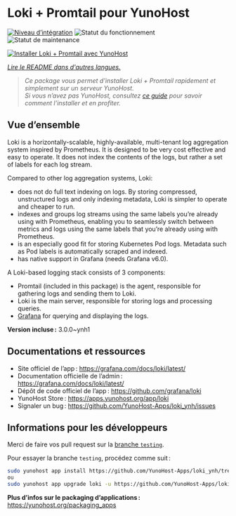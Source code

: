 <!--
Nota bene : ce README est automatiquement généré par <https://github.com/YunoHost/apps/tree/master/tools/readme_generator>
Il NE doit PAS être modifié à la main.
-->

# Loki + Promtail pour YunoHost

[![Niveau d’intégration](https://dash.yunohost.org/integration/loki.svg)](https://dash.yunohost.org/appci/app/loki) ![Statut du fonctionnement](https://ci-apps.yunohost.org/ci/badges/loki.status.svg) ![Statut de maintenance](https://ci-apps.yunohost.org/ci/badges/loki.maintain.svg)

[![Installer Loki + Promtail avec YunoHost](https://install-app.yunohost.org/install-with-yunohost.svg)](https://install-app.yunohost.org/?app=loki)

*[Lire le README dans d'autres langues.](./ALL_README.md)*

> *Ce package vous permet d’installer Loki + Promtail rapidement et simplement sur un serveur YunoHost.*  
> *Si vous n’avez pas YunoHost, consultez [ce guide](https://yunohost.org/install) pour savoir comment l’installer et en profiter.*

## Vue d’ensemble

Loki is a horizontally-scalable, highly-available, multi-tenant log aggregation system inspired by Prometheus. It is designed to be very cost effective and easy to operate. It does not index the contents of the logs, but rather a set of labels for each log stream.

Compared to other log aggregation systems, Loki:

- does not do full text indexing on logs. By storing compressed, unstructured logs and only indexing metadata, Loki is simpler to operate and cheaper to run.
- indexes and groups log streams using the same labels you’re already using with Prometheus, enabling you to seamlessly switch between metrics and logs using the same labels that you’re already using with Prometheus.
- is an especially good fit for storing Kubernetes Pod logs. Metadata such as Pod labels is automatically scraped and indexed.
- has native support in Grafana (needs Grafana v6.0).

A Loki-based logging stack consists of 3 components:
- Promtail (included in this package) is the agent, responsible for gathering logs and sending them to Loki.
- Loki is the main server, responsible for storing logs and processing queries.
- [Grafana](https://github.com/Yunohost-Apps/grafana_ynh) for querying and displaying the logs.


**Version incluse :** 3.0.0~ynh1

## Documentations et ressources

- Site officiel de l’app : <https://grafana.com/docs/loki/latest/>
- Documentation officielle de l’admin : <https://grafana.com/docs/loki/latest/>
- Dépôt de code officiel de l’app : <https://github.com/grafana/loki>
- YunoHost Store : <https://apps.yunohost.org/app/loki>
- Signaler un bug : <https://github.com/YunoHost-Apps/loki_ynh/issues>

## Informations pour les développeurs

Merci de faire vos pull request sur la [branche `testing`](https://github.com/YunoHost-Apps/loki_ynh/tree/testing).

Pour essayer la branche `testing`, procédez comme suit :

```bash
sudo yunohost app install https://github.com/YunoHost-Apps/loki_ynh/tree/testing --debug
ou
sudo yunohost app upgrade loki -u https://github.com/YunoHost-Apps/loki_ynh/tree/testing --debug
```

**Plus d’infos sur le packaging d’applications :** <https://yunohost.org/packaging_apps>
